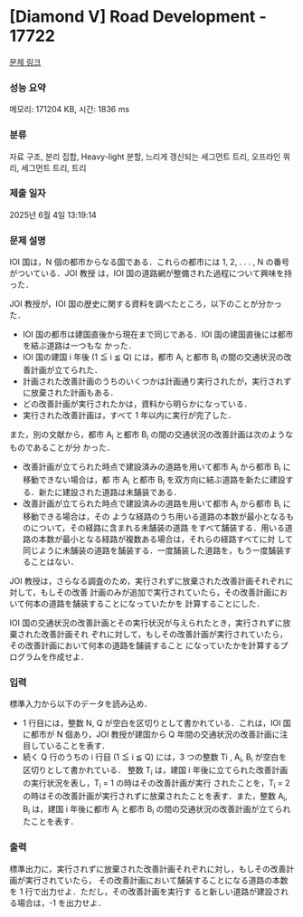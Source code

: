 # [Diamond V] Road Development - 17722 

[문제 링크](https://www.acmicpc.net/problem/17722) 

### 성능 요약

메모리: 171204 KB, 시간: 1836 ms

### 분류

자료 구조, 분리 집합, Heavy-light 분할, 느리게 갱신되는 세그먼트 트리, 오프라인 쿼리, 세그먼트 트리, 트리

### 제출 일자

2025년 6월 4일 13:19:14

### 문제 설명

<p>IOI 国は，N 個の都市からなる国である．これらの都市には 1, 2, . . . , N の番号がついている．JOI 教授 は，IOI 国の道路網が整備された過程について興味を持った．</p>

<p>JOI 教授が，IOI 国の歴史に関する資料を調べたところ，以下のことが分かった．</p>

<ul>
	<li>IOI 国の都市は建国直後から現在まで同じである．IOI 国の建国直後には都市を結ぶ道路は一つもな かった．</li>
	<li>IOI 国の建国 i 年後 (1 ≦ i ≦ Q) には，都市 A<sub>i</sub> と都市 B<sub>i</sub> の間の交通状況の改善計画が立てられた．</li>
	<li>計画された改善計画のうちのいくつかは計画通り実行されたが，実行されずに放棄された計画もある．</li>
	<li>どの改善計画が実行されたかは，資料から明らかになっている．</li>
	<li>実行された改善計画は，すべて 1 年以内に実行が完了した．</li>
</ul>

<p>また，別の文献から，都市 A<sub>i</sub> と都市 B<sub>i</sub> の間の交通状況の改善計画は次のようなものであることが分 かった．</p>

<ul>
	<li>改善計画が立てられた時点で建設済みの道路を用いて都市 A<sub>i</sub> から都市 B<sub>i</sub> に移動できない場合は，都 市 A<sub>i</sub> と都市 B<sub>i</sub> を双方向に結ぶ道路を新たに建設する．新たに建設された道路は未舗装である．</li>
	<li>改善計画が立てられた時点で建設済みの道路を用いて都市 A<sub>i</sub> から都市 B<sub>i</sub> に移動できる場合は，その ような経路のうち用いる道路の本数が最小となるものについて，その経路に含まれる未舗装の道路 をすべて舗装する．用いる道路の本数が最小となる経路が複数ある場合は，それらの経路すべてに対 して同じように未舗装の道路を舗装する．一度舗装した道路を，もう一度舗装することはない．</li>
</ul>

<p>JOI 教授は，さらなる調査のため，実行されずに放棄された改善計画それぞれに対して，もしその改善 計画のみが追加で実行されていたら，その改善計画において何本の道路を舗装することになっていたかを 計算することにした．</p>

<p>IOI 国の交通状況の改善計画とその実行状況が与えられたとき，実行されずに放棄された改善計画それ ぞれに対して，もしその改善計画が実行されていたら，その改善計画において何本の道路を舗装すること になっていたかを計算するプログラムを作成せよ．</p>

### 입력 

 <p>標準入力から以下のデータを読み込め．</p>

<ul>
	<li>1 行目には，整数 N, Q が空白を区切りとして書かれている．これは，IOI 国に都市が N 個あり，JOI 教授が建国から Q 年間の交通状況の改善計画に注目していることを表す．</li>
	<li>続く Q 行のうちの i 行目 (1 ≦ i ≦ Q) には，3 つの整数 Ti , A<sub>i</sub>, B<sub>i</sub> が空白を区切りとして書かれている． 整数 T<sub>i</sub> は，建国 i 年後に立てられた改善計画の実行状況を表し，T<sub>i</sub> = 1 の時はその改善計画が実行 されたことを，T<sub>i</sub> = 2 の時はその改善計画が実行されずに放棄されたことを表す．また，整数 A<sub>i</sub>, B<sub>i</sub> は，建国 i 年後に都市 A<sub>i</sub> と都市 B<sub>i</sub> の間の交通状況の改善計画が立てられたことを表す．</li>
</ul>

### 출력 

 <p>標準出力に，実行されずに放棄された改善計画それぞれに対し，もしその改善計画が実行されていたら， その改善計画において舗装することになる道路の本数を 1 行で出力せよ．ただし，その改善計画を実行す ると新しい道路が建設される場合は，-1 を出力せよ．</p>

